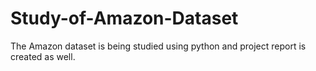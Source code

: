 # Study-of-Amazon-Dataset
The Amazon dataset is being studied using python and project report is created as well.
